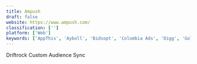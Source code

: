 ```yaml
---
title: Ampush
draft: false 
website: https://www.ampush.com/
classification: ['']
platform: ['Web']
keywords: ['AppThis', 'Ayboll', 'Bidsopt', 'Colombia Ads', 'Digg', 'Gold Lasso', 'Hexagram', 'LockerDome', 'MGID', 'Nativo', 'NowAds', 'Plista', 'Reddit', 'Samba Networks', 'StackAdapt', 'Storystack', 'TripleLift', 'Vibrant Media', 'Zemanta', 'brax.io']
---
```

Driftrock Custom Audience Sync
